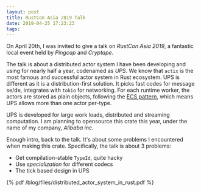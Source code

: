 ```yaml
---
layout: post
title: RustCon Asia 2019 Talk
date: 2019-04-25 17:23:23
tags:
---
```


On April 20th, I was invited to give a talk on _RustCon Asia 2019_, a fantastic local event held by _Pingcap_ and _Cryptape_.

The talk is about a distributed actor system I have been developing and using for nearly half a year, codenamed as _UPS_. We know that `actix` is the most famous and successful actor system in Rust ecosystem. UPS is different as it is a distribution-first solution. It picks fast codes for message se/de, integrates with `tokio` for networking. For each runtime worker, the actors are stored as plain objects, following the [ECS pattern](https://en.wikipedia.org/wiki/Entity_component_system), which means UPS allows more than one actor per-type.

UPS is developed for large work loads, distributed and streaming computation. I am planning to opensource this crate this year, under the name of my company, _Alibaba inc._

Enough intro, back to the talk. It's about some problems I encountered when making this crate. Specifically, the talk is about 3 problems:

- Get compilation-stable `TypeId`, quite hacky
- Use _specialization_ for different codecs
- The tick based design in UPS

{% pdf /blog/files/distributed_actor_system_in_rust.pdf %}